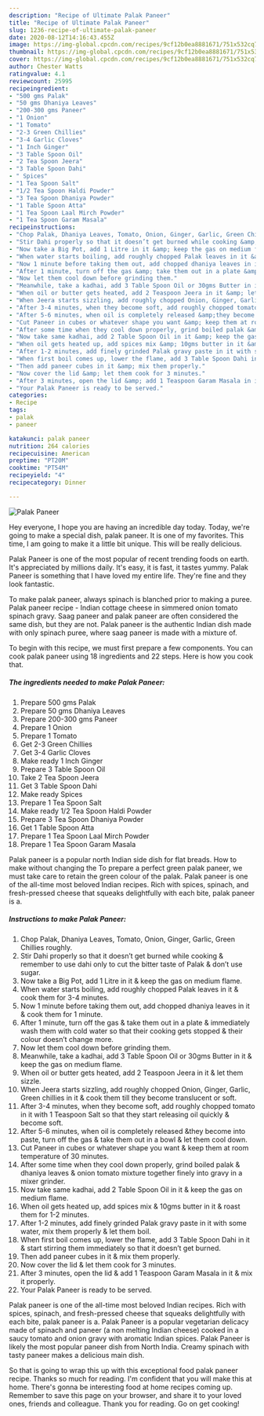 ```yaml
---
description: "Recipe of Ultimate Palak Paneer"
title: "Recipe of Ultimate Palak Paneer"
slug: 1236-recipe-of-ultimate-palak-paneer
date: 2020-08-12T14:16:43.455Z
image: https://img-global.cpcdn.com/recipes/9cf12b0ea8881671/751x532cq70/palak-paneer-recipe-main-photo.jpg
thumbnail: https://img-global.cpcdn.com/recipes/9cf12b0ea8881671/751x532cq70/palak-paneer-recipe-main-photo.jpg
cover: https://img-global.cpcdn.com/recipes/9cf12b0ea8881671/751x532cq70/palak-paneer-recipe-main-photo.jpg
author: Chester Watts
ratingvalue: 4.1
reviewcount: 25995
recipeingredient:
- "500 gms Palak"
- "50 gms Dhaniya Leaves"
- "200-300 gms Paneer"
- "1 Onion"
- "1 Tomato"
- "2-3 Green Chillies"
- "3-4 Garlic Cloves"
- "1 Inch Ginger"
- "3 Table Spoon Oil"
- "2 Tea Spoon Jeera"
- "3 Table Spoon Dahi"
- " Spices"
- "1 Tea Spoon Salt"
- "1/2 Tea Spoon Haldi Powder"
- "3 Tea Spoon Dhaniya Powder"
- "1 Table Spoon Atta"
- "1 Tea Spoon Laal Mirch Powder"
- "1 Tea Spoon Garam Masala"
recipeinstructions:
- "Chop Palak, Dhaniya Leaves, Tomato, Onion, Ginger, Garlic, Green Chillies roughly."
- "Stir Dahi properly so that it doesn’t get burned while cooking &amp; remember to use dahi only to cut the bitter taste of Palak &amp; don’t use sugar."
- "Now take a Big Pot, add 1 Litre in it &amp; keep the gas on medium flame."
- "When water starts boiling, add roughly chopped Palak leaves in it &amp; cook them for 3-4 minutes."
- "Now 1 minute before taking them out, add chopped dhaniya leaves in it &amp; cook them for 1 minute."
- "After 1 minute, turn off the gas &amp; take them out in a plate &amp; immediately wash them with cold water so that their cooking gets stopped &amp; their colour doesn’t change more."
- "Now let them cool down before grinding them."
- "Meanwhile, take a kadhai, add 3 Table Spoon Oil or 30gms Butter in it &amp; keep the gas on medium flame."
- "When oil or butter gets heated, add 2 Teaspoon Jeera in it &amp; let them sizzle."
- "When Jeera starts sizzling, add roughly chopped Onion, Ginger, Garlic, Green chillies in it &amp; cook them till they become translucent or soft."
- "After 3-4 minutes, when they become soft, add roughly chopped tomato in it with 1 Teaspoon Salt so that they start releasing oil quickly &amp; become soft."
- "After 5-6 minutes, when oil is completely released &amp;they become into paste, turn off the gas &amp; take them out in a bowl &amp; let them cool down."
- "Cut Paneer in cubes or whatever shape you want &amp; keep them at room temperature of 30 minutes."
- "After some time when they cool down properly, grind boiled palak &amp; dhaniya leaves &amp; onion tomato mixture together finely into gravy in a mixer grinder."
- "Now take same kadhai, add 2 Table Spoon Oil in it &amp; keep the gas on medium flame."
- "When oil gets heated up, add spices mix &amp; 10gms butter in it &amp; roast them for 1-2 minutes."
- "After 1-2 minutes, add finely grinded Palak gravy paste in it with some water, mix them properly &amp; let them boil."
- "When first boil comes up, lower the flame, add 3 Table Spoon Dahi in it &amp; start stirring them immediately so that it doesn’t get burned."
- "Then add paneer cubes in it &amp; mix them properly."
- "Now cover the lid &amp; let them cook for 3 minutes."
- "After 3 minutes, open the lid &amp; add 1 Teaspoon Garam Masala in it &amp; mix it properly."
- "Your Palak Paneer is ready to be served."
categories:
- Recipe
tags:
- palak
- paneer

katakunci: palak paneer 
nutrition: 264 calories
recipecuisine: American
preptime: "PT20M"
cooktime: "PT54M"
recipeyield: "4"
recipecategory: Dinner

---
```



![Palak Paneer](https://img-global.cpcdn.com/recipes/9cf12b0ea8881671/751x532cq70/palak-paneer-recipe-main-photo.jpg)

Hey everyone, I hope you are having an incredible day today. Today, we're going to make a special dish, palak paneer. It is one of my favorites. This time, I am going to make it a little bit unique. This will be really delicious.

Palak Paneer is one of the most popular of recent trending foods on earth. It's appreciated by millions daily. It's easy, it is fast, it tastes yummy. Palak Paneer is something that I have loved my entire life. They're fine and they look fantastic.

To make palak paneer, always spinach is blanched prior to making a puree. Palak paneer recipe - Indian cottage cheese in simmered onion tomato spinach gravy. Saag paneer and palak paneer are often considered the same dish, but they are not. Palak paneer is the authentic Indian dish made with only spinach puree, where saag paneer is made with a mixture of.


To begin with this recipe, we must first prepare a few components. You can cook palak paneer using 18 ingredients and 22 steps. Here is how you cook that.

<!--inarticleads1-->

##### The ingredients needed to make Palak Paneer:

1. Prepare 500 gms Palak
1. Prepare 50 gms Dhaniya Leaves
1. Prepare 200-300 gms Paneer
1. Prepare 1 Onion
1. Prepare 1 Tomato
1. Get 2-3 Green Chillies
1. Get 3-4 Garlic Cloves
1. Make ready 1 Inch Ginger
1. Prepare 3 Table Spoon Oil
1. Take 2 Tea Spoon Jeera
1. Get 3 Table Spoon Dahi
1. Make ready  Spices
1. Prepare 1 Tea Spoon Salt
1. Make ready 1/2 Tea Spoon Haldi Powder
1. Prepare 3 Tea Spoon Dhaniya Powder
1. Get 1 Table Spoon Atta
1. Prepare 1 Tea Spoon Laal Mirch Powder
1. Prepare 1 Tea Spoon Garam Masala


Palak paneer is a popular north Indian side dish for flat breads. How to make without changing the To prepare a perfect green palak paneer, we must take care to retain the green colour of the palak. Palak paneer is one of the all-time most beloved Indian recipes. Rich with spices, spinach, and fresh-pressed cheese that squeaks delightfully with each bite, palak paneer is a. 

<!--inarticleads2-->

##### Instructions to make Palak Paneer:

1. Chop Palak, Dhaniya Leaves, Tomato, Onion, Ginger, Garlic, Green Chillies roughly.
1. Stir Dahi properly so that it doesn’t get burned while cooking &amp; remember to use dahi only to cut the bitter taste of Palak &amp; don’t use sugar.
1. Now take a Big Pot, add 1 Litre in it &amp; keep the gas on medium flame.
1. When water starts boiling, add roughly chopped Palak leaves in it &amp; cook them for 3-4 minutes.
1. Now 1 minute before taking them out, add chopped dhaniya leaves in it &amp; cook them for 1 minute.
1. After 1 minute, turn off the gas &amp; take them out in a plate &amp; immediately wash them with cold water so that their cooking gets stopped &amp; their colour doesn’t change more.
1. Now let them cool down before grinding them.
1. Meanwhile, take a kadhai, add 3 Table Spoon Oil or 30gms Butter in it &amp; keep the gas on medium flame.
1. When oil or butter gets heated, add 2 Teaspoon Jeera in it &amp; let them sizzle.
1. When Jeera starts sizzling, add roughly chopped Onion, Ginger, Garlic, Green chillies in it &amp; cook them till they become translucent or soft.
1. After 3-4 minutes, when they become soft, add roughly chopped tomato in it with 1 Teaspoon Salt so that they start releasing oil quickly &amp; become soft.
1. After 5-6 minutes, when oil is completely released &amp;they become into paste, turn off the gas &amp; take them out in a bowl &amp; let them cool down.
1. Cut Paneer in cubes or whatever shape you want &amp; keep them at room temperature of 30 minutes.
1. After some time when they cool down properly, grind boiled palak &amp; dhaniya leaves &amp; onion tomato mixture together finely into gravy in a mixer grinder.
1. Now take same kadhai, add 2 Table Spoon Oil in it &amp; keep the gas on medium flame.
1. When oil gets heated up, add spices mix &amp; 10gms butter in it &amp; roast them for 1-2 minutes.
1. After 1-2 minutes, add finely grinded Palak gravy paste in it with some water, mix them properly &amp; let them boil.
1. When first boil comes up, lower the flame, add 3 Table Spoon Dahi in it &amp; start stirring them immediately so that it doesn’t get burned.
1. Then add paneer cubes in it &amp; mix them properly.
1. Now cover the lid &amp; let them cook for 3 minutes.
1. After 3 minutes, open the lid &amp; add 1 Teaspoon Garam Masala in it &amp; mix it properly.
1. Your Palak Paneer is ready to be served.


Palak paneer is one of the all-time most beloved Indian recipes. Rich with spices, spinach, and fresh-pressed cheese that squeaks delightfully with each bite, palak paneer is a. Palak Paneer is a popular vegetarian delicacy made of spinach and paneer (a non melting Indian cheese) cooked in a saucy tomato and onion gravy with aromatic Indian spices. Palak Paneer is likely the most popular paneer dish from North India. Creamy spinach with tasty paneer makes a delicious main dish. 

So that is going to wrap this up with this exceptional food palak paneer recipe. Thanks so much for reading. I'm confident that you will make this at home. There's gonna be interesting food at home recipes coming up. Remember to save this page on your browser, and share it to your loved ones, friends and colleague. Thank you for reading. Go on get cooking!
